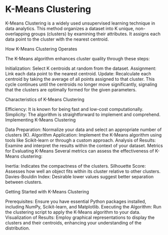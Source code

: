 
# K-Means Clustering

K-Means Clustering is a widely used unsupervised learning technique in data analytics. This method organizes a dataset into K unique, non-overlapping groups (clusters) by examining their attributes. It assigns each data point to the cluster with the nearest centroid.

How K-Means Clustering Operates

The K-Means algorithm enhances cluster quality through these steps:

Initialization: Select K centroids at random from the dataset.
Assignment: Link each data point to the nearest centroid.
Update: Recalculate each centroid by taking the average of all points assigned to that cluster.
This cycle continues until the centroids no longer move significantly, signaling that the clusters are optimally formed for the given parameters.

Characteristics of K-Means Clustering

Efficiency: It is known for being fast and low-cost computationally.
Simplicity: The algorithm is straightforward to implement and comprehend.
Implementing K-Means Clustering

Data Preparation: Normalize your data and select an appropriate number of clusters (K).
Algorithm Application: Implement the K-Means algorithm using tools like Scikit-learn or through a custom approach.
Analysis of Results: Examine and interpret the results within the context of your dataset.
Metrics for Evaluating K-Means
Several metrics can assess the effectiveness of K-Means clustering:

Inertia: Indicates the compactness of the clusters.
Silhouette Score: Assesses how well an object fits within its cluster relative to other clusters.
Davies-Bouldin Index: Desirable lower values suggest better separation between clusters.

Getting Started with K-Means Clustering

Prerequisites: Ensure you have essential Python packages installed, including NumPy, Scikit-learn, and Matplotlib.
Executing the Algorithm: Run the clustering script to apply the K-Means algorithm to your data.
Visualization of Results: Employ graphical representations to display the clusters and their centroids, enhancing your understanding of the distribution.
